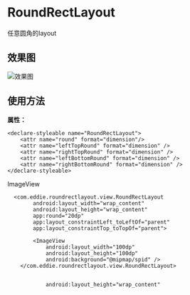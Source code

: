 # RoundRectLayout
任意圆角的layout

## 效果图

![效果图]()

## 使用方法
**属性：**

    <declare-styleable name="RoundRectLayout">
        <attr name="round" format="dimension"/>
        <attr name="leftTopRound" format="dimension" />
        <attr name="rightTopRound" format="dimension" />
        <attr name="leftBottomRound" format="dimension" />
        <attr name="rightBottomRound" format="dimension" />
    </declare-styleable>

ImageView

      <com.eddie.roundrectlayout.view.RoundRectLayout
            android:layout_width="wrap_content"
            android:layout_height="wrap_content"
            app:round="20dp"
            app:layout_constraintLeft_toLeftOf="parent"
            app:layout_constraintTop_toTopOf="parent">

            <ImageView
                android:layout_width="100dp"
                android:layout_height="100dp"
                android:background="@mipmap/spid" />
        </com.eddie.roundrectlayout.view.RoundRectLayout>


                android:layout_height="wrap_content"
